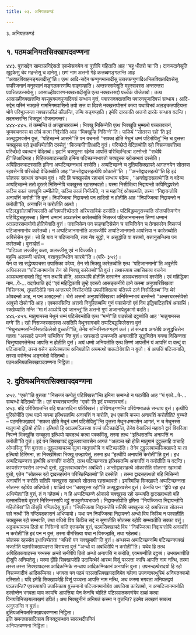 ```yaml
---
title: ०३. अनियतकण्डं

---
```

३. अनियतकण्डं  


## १. पठमअनियतसिक्खापदवण्णना

४४३. पुत्तसद्देन सामञ्‍ञनिद्देसतो एकसेसनयेन वा पुत्तीपि गहिताति आह ‘‘बहू धीतरो चा’’ति। दानप्पदानेसूति खुद्दकेसु चेव महन्तेसु च दानेसु। छणं नाम अत्तनो गेहे कत्तब्बमङ्गलन्ति आह ‘‘आवाहविवाहमङ्गलादीसू’’ति। एत्थ आदि-सद्देन फग्गुणमासादीसु उत्तरफग्गुणादिअभिलक्खितदिवसेसु सपरिजनानं मनुस्सानं मङ्गलकरणम्पि सङ्गण्हाति। अन्तरुस्सवेसूति महुस्सवस्स अन्तरन्तरा पवत्तितउस्सवेसु। आसाळ्हीपवारणनक्खत्तादीसूति एत्थ नक्खत्तसद्दो पच्‍चेकं योजेतब्बो। तत्थ आसाळ्हीनक्खत्तन्ति वस्सूपगमनपूजादिवसं सन्धाय वुत्तं, पवारणनक्खत्तन्ति पवारणपूजादिवसं सन्धाय। आदि-सद्देन यस्मिं नक्खत्ते गामनिगमवासिनो तयो सत्त वा दिवसे नक्खत्तघोसनं कत्वा यथाविभवं अलङ्कतपटियत्ता भोगे परिभुञ्‍जन्ता नक्खत्तकीळं कीळन्ति, तम्पि सङ्गण्हाति। इमेपि दारकाति अत्तनो दारके सन्धाय वदन्ति। तदनन्तरन्ति भिक्खूनं भोजनानन्तरं।  
४४४-४४५. तं कम्मन्ति तं अज्झाचारकम्मं। भिक्खु निसिन्‍नेति एत्थ भिक्खूति भुम्मत्थे पच्‍चत्तवचनं, भुम्मवचनस्स वा लोपं कत्वा निद्देसोति आह ‘‘भिक्खुम्हि निसिन्‍ने’’ति। पाळियं ‘‘सोतस्स रहो’’ति इदं अत्थुद्धारवसेन वुत्तं, ‘‘पटिच्छन्‍ने आसने’’ति पन वचनतो ‘‘सक्‍का होति मेथुनं धम्मं पटिसेवितु’’न्ति च वुत्तत्ता चक्खुस्स रहो इधाधिप्पेतोति दस्सेतुं ‘‘किञ्‍चापी’’तिआदि वुत्तं। परिच्छेदो वेदितब्बोति रहो निसज्‍जापत्तिया परिच्छेदो ववत्थानं वेदितब्बं। इदानि चक्खुस्स रहेनेव आपत्तिं परिच्छिन्दित्वा दस्सेन्तो ‘‘सचेपि ही’’तिआदिमाह। पिहितकवाटस्साति इमिना पटिच्छन्‍नभावतो चक्खुस्स रहोसब्भावं दस्सेति। अपिहितकवाटस्साति इमिना अप्पटिच्छन्‍नभावं दस्सेति। अप्पटिच्छन्‍ने च दुतियसिक्खापदे आगतनयेन सोतस्स रहवसेनपि परिच्छेदो वेदितब्बोति आह ‘‘अन्तोद्वादसहत्थेपि ओकासे’’ति । ‘‘अन्तोद्वादसहत्थे’’ति हि इदं सोतस्स रहाभावं सन्धाय वुत्तं। यदि हि चक्खुस्सेव रहाभावं सन्धाय वदेय्य , ‘‘अन्तोद्वादसहत्थे’’ति न वदेय्य अप्पटिच्छन्‍ने ततो दूरतरे निसिन्‍नेपि चक्खुस्स रहासम्भवतो। यस्मा निसीदित्वा निद्दायन्तो कपिमिद्धपरेतो कञ्‍चि कालं चक्खूनि उम्मीलेति, कञ्‍चि कालं निमीलेति, न च महानिद्दं ओक्‍कमति, तस्मा ‘‘निद्दायन्तोपि अनापत्तिं करोती’’ति वुत्तं। निपज्‍जित्वा निद्दायन्तो पन तादिसो न होतीति आह ‘‘निपज्‍जित्वा निद्दायन्तो न करोती’’ति, अनापत्तिं न करोतीति अत्थो।  
पटिलद्धसोतापत्तिफलाति अन्तिमपरिच्छेदतो अरियसाविकं दस्सेति। पटिविद्धचतुसच्‍चाति सोतापत्तिमग्गेन पटिविद्धचतुसच्‍चा। तिण्णं धम्मानं अञ्‍ञतरेन कारेतब्बोति निसज्‍जं पटिजानमानस्स तिण्णं धम्मानं अञ्‍ञतरसमायोगो होतियेवाति वुत्तं। पाराजिकेन पन सङ्घादिसेसेन च पाचित्तियेन च तेनाकारेन निसज्‍जं पटिजानमानोव कारेतब्बो। न अप्पटिजानमानोति अलज्‍जीपि अप्पटिजानमानो आपत्तिया न कारेतब्बोति अविसेसेन वुत्तं। सो हि याव न पटिजानाति, ताव नेव सुद्धो, न असुद्धोति वा वत्तब्बो, वत्तानुसन्धिना पन कारेतब्बो। वुत्तञ्हेतं –  
‘‘पटिञ्‍ञा लज्‍जीसु कता, अलज्‍जीसु एवं न विज्‍जति।  
बहुम्पि अलज्‍जी भासेय्य, वत्तानुसन्धितेन कारये’’ति॥ (परि॰ ३५९)।  
येन वा सा सद्धेय्यवचसा उपासिका वदेय्य, तेन सो भिक्खु कारेतब्बोति एत्थ ‘‘पटिजानमानो’’ति अवुत्तेपि अधिकारत्ता ‘‘पटिजानमानोव तेन सो भिक्खु कारेतब्बो’’ति वुत्तं। तथारूपाय उपासिकाय वचनेन अञ्‍ञथत्ताभावतो दिट्ठं नाम तथापि होति, अञ्‍ञथापि होतीति दस्सनेन अञ्‍ञथत्तसम्भवं दस्सेति। एवं महिद्धिका नाम…पे॰… वदापेथाति इदं ‘‘एवं महिद्धिकापि तुम्हे एवरूपे आसङ्कनीये ठाने कस्मा अनुपपरिक्खित्वा निसिन्‍नत्थ, तुम्हादिसेहि नाम अन्तरघरे निसीदन्तेहि उपपरिक्खित्वा पतिरूपे ठाने निसीदितब्ब’’न्ति थेरं ओवदन्तो आह, न पन असद्दहन्तो। थेरो अत्तनो अनुपपरिक्खित्वा अनिसिन्‍नभावं दस्सेन्तो ‘‘अन्तरघरस्सेवेसो आवुसो दोसो’’ति आह। एवमकासिन्ति अत्तनो निगूहितब्बम्पि गुणं पकासेन्तो एवं विय इद्धिपाटिहारियं अकासिं। रक्खेय्यासि मन्ति ‘‘मा मं अञ्‍ञेपि एवं जानन्तू’’ति अत्तनो गुणं अजानापेतुकामो वदति।  
४४६-४५१. मातुगामस्स मेथुनं धम्मं पटिसेवन्तोति एत्थ ‘‘मग्गे’’ति पाठसेसो दट्ठब्बोति आह ‘‘मातुगामस्स मग्गे’’ति। रहो निसज्‍जस्सादस्स असतिपि मेथुनरागभावे तप्पटिबद्धकिलेसत्ता वुत्तं ‘‘मेथुनधम्मसन्‍निस्सितकिलेसो वुच्‍चती’’ति, तेनेव सन्‍निस्सितग्गहणं कतं। तं सन्धाय अगतेपि असुद्धचित्तेन गतत्ता ‘‘अस्सादे उप्पन्‍ने पाचित्तिय’’न्ति वुत्तं। रहस्सादो उप्पज्‍जति अनापत्तीति सुद्धचित्तेन गन्त्वा निसिन्‍नत्ता चित्तुप्पादमत्तेनेत्थ आपत्ति न होतीति वुत्तं। अयं धम्मो अनियतोति एत्थ तिण्णं आपत्तीनं यं आपत्तिं वा वत्थुं वा पटिजानाति, तस्स वसेन कारेतब्बताय अनियतोति अयमत्थो पाकटोयेवाति न वुत्तो। यं आपत्तिं पटिजानाति, तस्सा वसेनेत्थ अङ्गभेदो वेदितब्बो।  
पठमअनियतसिक्खापदवण्णना निट्ठिता।  


## २. दुतियअनियतसिक्खापदवण्णना

४५२. ‘‘एको’’ति वुत्तत्ता ‘‘निसज्‍जं कप्पेतुं पटिक्खित्त’’न्ति इमिना सम्बन्धो न घटतीति आह ‘‘यं एको…पे॰… सम्बन्धो वेदितब्बो’’ति। एतं पच्‍चत्तवचनन्ति ‘‘एको’’ति इदं पच्‍चत्तवचनं।  
४५३. बहि परिक्खित्तन्ति बहि पाकारादिना परिक्खित्तं। परिवेणङ्गणन्ति परिवेणमाळकं सन्धाय वुत्तं। इत्थीपि पुरिसोपीति एत्थ पठमे कस्मा इत्थिसतम्पि अनापत्तिं न करोति, इध एकापि कस्मा अनापत्तिं करोतीति? वुच्‍चते – पठमसिक्खापदं ‘‘सक्‍का होति मेथुनं धम्मं पटिसेवितु’’न्ति वुत्तत्ता मेथुनधम्मवसेन आगतं, न च मेथुनस्स मातुगामो दुतियो होति। इत्थियो हि अञ्‍ञमञ्‍ञिस्सा वज्‍जं पटिच्छादेन्ति, तेनेव वेसालियं महावने द्वारं विवरित्वा निपन्‍ने भिक्खुम्हि सम्बहुला इत्थियो यावदत्थं कत्वा पक्‍कमिंसु, तस्मा तत्थ ‘‘इत्थिसतम्पि अनापत्तिं न करोती’’ति वुत्तं। इदं पन सिक्खापदं दुट्ठुल्‍लवाचावसेन आगतं ‘‘अलञ्‍च खो होति मातुगामं दुट्ठुल्‍लाहि वाचाहि ओभासितु’’न्ति वुत्तत्ता। दुट्ठुल्‍लवाचञ्‍च सुत्वा मातुगामोपि न पटिच्छादेति। तेनेव दुट्ठुल्‍लवाचासिक्खापदे या ता इत्थियो हिरिमना, ता निक्खमित्वा भिक्खू उज्झापेसुं, तस्मा इध ‘‘इत्थीपि अनापत्तिं करोती’’ति वुत्तं। इध अप्पटिच्छन्‍नत्ता इत्थीपि अनापत्तिं करोति, तत्थ पटिच्छन्‍नत्ता इत्थिसतम्पि अनापत्तिं न करोतीति च वदन्ति।  
कायसंसग्गवसेन अनन्धो वुत्तो, दुट्ठुल्‍लवाचावसेन अबधिरो। अन्तोद्वादसहत्थे ओकासेति सोतस्स रहाभावो वुत्तो, एतेन ‘‘सोतस्स रहो द्वादसहत्थेन परिच्छिन्दितब्बो’’ति दस्सेति । तस्मा द्वादसहत्थतो बहि निसिन्‍नो अनापत्तिं न करोति सतिपि चक्खुस्स रहाभावे सोतस्स रहसब्भावतो। इमस्मिञ्हि सिक्खापदे अप्पटिच्छन्‍नत्ता सोतस्स रहोयेव अधिप्पेतो। पाळियं पन ‘‘चक्खुस्स रहो’’ति अत्थुद्धारवसेन वुत्तं। केनचि पन ‘‘द्वेपि रहा इध अधिप्पेता’’ति वुत्तं, तं न गहेतब्बं। न हि अप्पटिच्छन्‍ने ओकासे चक्खुस्स रहो सम्भवति द्वादसहत्थतो बहि दस्सनविसये दूरतरे निसिन्‍नस्सपि दट्ठुं सक्‍कुणेय्यभावतो। निद्दायन्तोपीति इमिना ‘‘निपज्‍जित्वा निद्दायन्तोपि गहितोयेवा’’ति तीसुपि गण्ठिपदेसु वुत्तं। ‘‘निपज्‍जित्वा निद्दायन्तेपि सतिपि चक्खुस्स रहे अबधिरत्ता सोतस्स रहो नत्थी’’ति गण्ठिपदकारानं अधिप्पायो। यथा पन निपज्‍जित्वा निद्दायन्तो अन्धो विय किञ्‍चि न पस्सतीति चक्खुस्स रहो सम्भवति, तथा बधिरो विय किञ्‍चि सद्दं न सुणातीति सोतस्स रहोपि सम्भवतीति सक्‍का वत्तुं। अट्ठकथायञ्‍च ठितो वा निसिन्‍नो वाति एत्तकमेव वुत्तं, पठमसिक्खापदे विय ‘‘निपज्‍जित्वा निद्दायन्तोपि अनापत्तिं न करोती’’ति इदं पन न वुत्तं, तस्मा वीमंसित्वा यथा न विरुज्झति, तथा गहेतब्बं।  
सोतस्स रहस्सेव इधाधिप्पेतत्ता ‘‘बधिरो पन चक्खुमापी’’ति वुत्तं। अन्धस्स अप्पटिच्छन्‍नम्पि पटिच्छन्‍नपक्खं भजतीति पठमसिक्खापदस्स विसयत्ता वुत्तं ‘‘अन्धो वा अबधिरोपि न करोती’’ति। यथेव हि तत्थ अपिहितकवाटस्स गब्भस्स अन्तो समीपेपि ठितो अन्धो अनापत्तिं न करोति, एवमयम्पीति दट्ठब्बं। उभयत्थापीति द्वीसुपि अनियतेसु। यस्मा द्वीहि सिक्खापदेहि उदायित्थेरं आरब्भ विसुं पञ्‍ञत्ता काचि आपत्ति नाम नत्थि, तस्मा तस्स तस्स सिक्खापदस्स आदिकम्मिके सन्धाय आदिकम्मिकानं अनापत्ति वुत्ता। उपनन्दत्थेरादयो हि रहो निसज्‍जादीनं आदिकम्मिका। भगवता पन पठमं पञ्‍ञत्तसिक्खापदानियेव गहेत्वा उपनन्दवत्थुस्मिं अनियतक्‍कमो दस्सितो। यदि इमेहि सिक्खापदेहि विसुं पञ्‍ञत्ता आपत्ति नाम नत्थि, अथ कस्मा भगवता अनियतद्वयं पञ्‍ञत्तन्ति? एवरूपायपि उपासिकाय वुच्‍चमानो पटिजानमानोयेव आपत्तिया कारेतब्बो, न अप्पटिजानमानोति दस्सेन्तेन भगवता याय कायचि आपत्तिया येन केनचि चोदिते पटिञ्‍ञातकरणंयेव दळ्हं कत्वा विनयविनिच्छयलक्खणं ठपितं। अथ भिक्खुनीनं अनियतं कस्मा न वुत्तन्ति? इदमेव लक्खणं सब्बत्थ अनुगतन्ति न वुत्तं।  
दुतियअनियतसिक्खापदवण्णना निट्ठिता।  
इति समन्तपासादिकाय विनयट्ठकथाय सारत्थदीपनियं  
अनियतवण्णना निट्ठिता।  